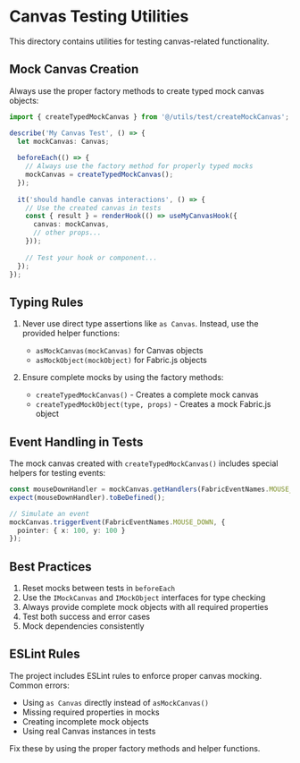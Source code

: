 # Canvas Testing Utilities

This directory contains utilities for testing canvas-related functionality.

## Mock Canvas Creation

Always use the proper factory methods to create typed mock canvas objects:

```typescript
import { createTypedMockCanvas } from '@/utils/test/createMockCanvas';

describe('My Canvas Test', () => {
  let mockCanvas: Canvas;
  
  beforeEach(() => {
    // Always use the factory method for properly typed mocks
    mockCanvas = createTypedMockCanvas();
  });
  
  it('should handle canvas interactions', () => {
    // Use the created canvas in tests
    const { result } = renderHook(() => useMyCanvasHook({
      canvas: mockCanvas,
      // other props...
    }));
    
    // Test your hook or component...
  });
});
```

## Typing Rules

1. Never use direct type assertions like `as Canvas`. Instead, use the provided helper functions:
   - `asMockCanvas(mockCanvas)` for Canvas objects
   - `asMockObject(mockObject)` for Fabric.js objects

2. Ensure complete mocks by using the factory methods:
   - `createTypedMockCanvas()` - Creates a complete mock canvas
   - `createTypedMockObject(type, props)` - Creates a mock Fabric.js object

## Event Handling in Tests

The mock canvas created with `createTypedMockCanvas()` includes special helpers for testing events:

```typescript
const mouseDownHandler = mockCanvas.getHandlers(FabricEventNames.MOUSE_DOWN)[0];
expect(mouseDownHandler).toBeDefined();

// Simulate an event
mockCanvas.triggerEvent(FabricEventNames.MOUSE_DOWN, { 
  pointer: { x: 100, y: 100 } 
});
```

## Best Practices

1. Reset mocks between tests in `beforeEach`
2. Use the `IMockCanvas` and `IMockObject` interfaces for type checking
3. Always provide complete mock objects with all required properties
4. Test both success and error cases
5. Mock dependencies consistently

## ESLint Rules

The project includes ESLint rules to enforce proper canvas mocking. Common errors:

- Using `as Canvas` directly instead of `asMockCanvas()`
- Missing required properties in mocks
- Creating incomplete mock objects
- Using real Canvas instances in tests

Fix these by using the proper factory methods and helper functions.
